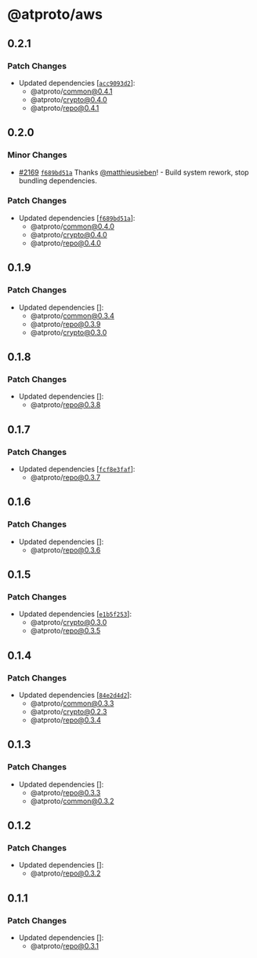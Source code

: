 # @atproto/aws

## 0.2.1

### Patch Changes

- Updated dependencies [[`acc9093d2`](https://github.com/bluesky-social/atproto/commit/acc9093d2845eba02b68fb2f9db33e4f1b59bb10)]:
  - @atproto/common@0.4.1
  - @atproto/crypto@0.4.0
  - @atproto/repo@0.4.1

## 0.2.0

### Minor Changes

- [#2169](https://github.com/bluesky-social/atproto/pull/2169) [`f689bd51a`](https://github.com/bluesky-social/atproto/commit/f689bd51a2f4e02d4eca40eb2568a1fcb95494e9) Thanks [@matthieusieben](https://github.com/matthieusieben)! - Build system rework, stop bundling dependencies.

### Patch Changes

- Updated dependencies [[`f689bd51a`](https://github.com/bluesky-social/atproto/commit/f689bd51a2f4e02d4eca40eb2568a1fcb95494e9)]:
  - @atproto/common@0.4.0
  - @atproto/crypto@0.4.0
  - @atproto/repo@0.4.0

## 0.1.9

### Patch Changes

- Updated dependencies []:
  - @atproto/common@0.3.4
  - @atproto/repo@0.3.9
  - @atproto/crypto@0.3.0

## 0.1.8

### Patch Changes

- Updated dependencies []:
  - @atproto/repo@0.3.8

## 0.1.7

### Patch Changes

- Updated dependencies [[`fcf8e3faf`](https://github.com/bluesky-social/atproto/commit/fcf8e3faf311559162c3aa0d9af36f84951914bc)]:
  - @atproto/repo@0.3.7

## 0.1.6

### Patch Changes

- Updated dependencies []:
  - @atproto/repo@0.3.6

## 0.1.5

### Patch Changes

- Updated dependencies [[`e1b5f253`](https://github.com/bluesky-social/atproto/commit/e1b5f2537a5ba4d8b951a741269b604856028ae5)]:
  - @atproto/crypto@0.3.0
  - @atproto/repo@0.3.5

## 0.1.4

### Patch Changes

- Updated dependencies [[`84e2d4d2`](https://github.com/bluesky-social/atproto/commit/84e2d4d2b6694f344d80c18672c78b650189d423)]:
  - @atproto/common@0.3.3
  - @atproto/crypto@0.2.3
  - @atproto/repo@0.3.4

## 0.1.3

### Patch Changes

- Updated dependencies []:
  - @atproto/repo@0.3.3
  - @atproto/common@0.3.2

## 0.1.2

### Patch Changes

- Updated dependencies []:
  - @atproto/repo@0.3.2

## 0.1.1

### Patch Changes

- Updated dependencies []:
  - @atproto/repo@0.3.1
